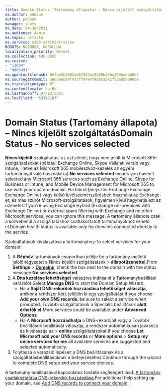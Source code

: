```yaml
---
title: Domain Status (Tartomány állapota) – Nincs kijelölt szolgáltatás
ms.author: pebaum
author: pebaum
manager: scotv
ms.date: 04/30/2021
ms.audience: Admin
ms.topic: article
ms.service: o365-administration
ROBOTS: NOINDEX, NOFOLLOW
localization_priority: Normal
ms.collection: Adm_O365
ms.custom:
- "11094"
- "9006491"
ms.openlocfilehash: 66fae5b5602dd67954ac9208b26bc2005adda0e3
ms.sourcegitcommit: 56650eb9af437ff97e4f4d9ca5a2f53ad5bb990e
ms.translationtype: MT
ms.contentlocale: hu-HU
ms.lasthandoff: 07/12/2021
ms.locfileid: "53389183"
---
```

# <a name="domain-status---no-services-selected"></a><span data-ttu-id="56304-102">Domain Status (Tartomány állapota) – Nincs kijelölt szolgáltatás</span><span class="sxs-lookup"><span data-stu-id="56304-102">Domain Status - No services selected</span></span>

<span data-ttu-id="56304-103">**Nincs kijelölt** szolgáltatás, az azt jelenti, hogy nem jelölt ki Microsoft 365-szolgáltatásokat (például Exchange Online, Skype Vállalati verzió vagy Intune, illetve az Microsoft 365 mobileszköz-kezelés az egyéni tartománnyal való használatra).</span><span class="sxs-lookup"><span data-stu-id="56304-103">**No services selected** means you haven’t selected any Microsoft 365 services such as Exchange Online, Skype for Business or Intune, and Mobile Device Management for Microsoft 365 to use with your custom domain.</span></span> <span data-ttu-id="56304-104">Ha hibrid (helyszíni Exchange Exchange Exchange Online) vagy külső levélszemétszűrésben használja az Exchange-et, és más szűrőt Microsoft-szolgáltatások, figyelmen kívül hagyhatja ezt az üzenetet.</span><span class="sxs-lookup"><span data-stu-id="56304-104">If you're using Exchange Hybrid (Exchange on-premises with Exchange Online) or external spam filtering with Exchange and no other Microsoft services, you can ignore this message.</span></span> <span data-ttu-id="56304-105">A tartomány állapota csak a közvetlenül a szolgáltatáshoz csatlakoztatott tartományokhoz érhető el.</span><span class="sxs-lookup"><span data-stu-id="56304-105">Domain health status is available only for domains connected directly to the service.</span></span>

<span data-ttu-id="56304-106">Szolgáltatások kiválasztása a tartományhoz:</span><span class="sxs-lookup"><span data-stu-id="56304-106">To select services for your domain:</span></span>

1. <span data-ttu-id="56304-107">A **Gépház** tartományok csoportban jelölje be a tartomány melletti jelölőnégyzetet a Nincs kijelölt szolgáltatások  >  [](https://admin.microsoft.com/Adminportal/Home) **állapotüzenettel.**</span><span class="sxs-lookup"><span data-stu-id="56304-107">From **Settings** > [**Domains**](https://admin.microsoft.com/Adminportal/Home), check the box next to the domain with the status message **No services selected**.</span></span>
1. <span data-ttu-id="56304-108">A **Dns kezelése lehetőséget** választva indítsa el a Tartománybeállítási varázslót.</span><span class="sxs-lookup"><span data-stu-id="56304-108">Select **Manage DNS** to start the Domain Setup Wizard.</span></span>
    - <span data-ttu-id="56304-109">Ha a **Saját DNS-rekordok hozzáadása lehetőséget választja,** amikor a rendszer kéri, jelöljön ki egy szolgáltatást.</span><span class="sxs-lookup"><span data-stu-id="56304-109">If you choose **Add your own DNS records**, be sure to select a service when prompted.</span></span> <span data-ttu-id="56304-110">További szolgáltatások a Speciális beállítások **alatt érhetők el.**</span><span class="sxs-lookup"><span data-stu-id="56304-110">More services could be available under **Advanced Options**.</span></span>
    - <span data-ttu-id="56304-111">Ha A **Microsoft hozzáadhatja** a DNS-rekordjait vagy a További beállítások beállítását választja, a rendszer automatikusan javasolja és kiválasztja az  >  **online** szolgáltatásokat.</span><span class="sxs-lookup"><span data-stu-id="56304-111">If you choose **Let Microsoft add your DNS records** or **More options** > **Setup my online services for me** all available services are suggested and selected automatically.</span></span>
1. <span data-ttu-id="56304-112">Folytassa a varázsló lépéseit a DNS beállításának és a szolgáltatásbeállításoknak a befejezéséhez.</span><span class="sxs-lookup"><span data-stu-id="56304-112">Continue through the wizard to complete DNS setup and your service choices.</span></span>
 
<span data-ttu-id="56304-113">A tartomány beállításával kapcsolatos további segítségért lásd: [A tartomány csatlakoztatása DNS-rekordok hozzáadása.](/microsoft-365/admin/get-help-with-domains/create-dns-records-at-any-dns-hosting-provider)</span><span class="sxs-lookup"><span data-stu-id="56304-113">For additional help setting up your domain, see [Add DNS records to connect your domain](/microsoft-365/admin/get-help-with-domains/create-dns-records-at-any-dns-hosting-provider).</span></span>

